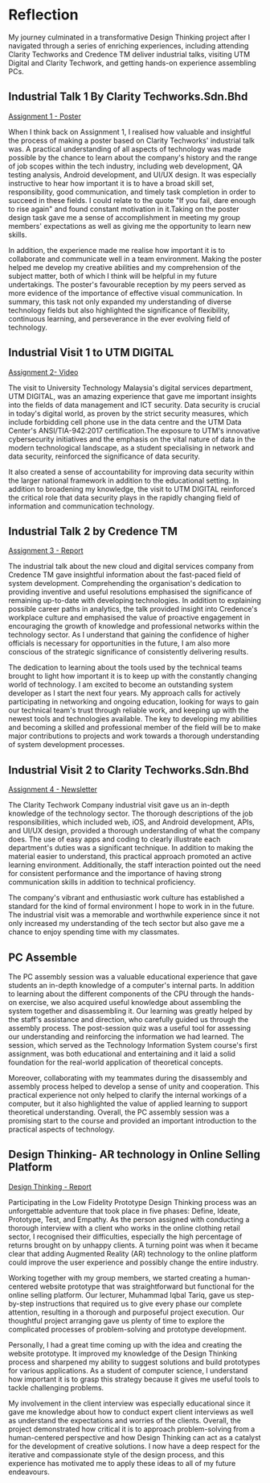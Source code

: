 
# Reflection
My journey culminated in a transformative Design Thinking project after I navigated through a series of enriching experiences, including attending Clarity Techworks and Credence TM deliver industrial talks, visiting UTM Digital and Clarity Techwork, and getting hands-on experience assembling PCs.




## Industrial Talk 1 By Clarity Techworks.Sdn.Bhd
[Assignment 1 - Poster](https://drive.google.com/file/d/1kqiQQS1KZr5ZN01z24bjWoAv1y9km1Mk/view?usp=sharing)

  When I think back on Assignment 1, I realised how valuable and insightful the process of making a poster based on Clarity Techworks' industrial talk was. A practical understanding of all aspects of technology was made possible by the chance to learn about the company's history and the range of job scopes within the tech industry, including web development, QA testing analysis, Android development, and UI/UX design. It was especially instructive to hear how important it is to have a broad skill set, responsibility, good communication, and timely task completion in order to succeed in these fields. I could relate to the quote "If you fail, dare enough to rise again" and found constant motivation in it.Taking on the poster design task gave me a sense of accomplishment in meeting my group members' expectations as well as giving me the opportunity to learn new skills.

  In addition, the experience made me realise how important it is to collaborate and communicate well in a team environment. Making the poster helped me develop my creative abilities and my comprehension of the subject matter, both of which I think will be helpful in my future undertakings. The poster's favourable reception by my peers served as more evidence of the importance of effective visual communication. In summary, this task not only expanded my understanding of diverse technology fields but also highlighted the significance of flexibility, continuous learning, and perseverance in the ever evolving field of technology.

##  Industrial Visit 1 to UTM DIGITAL
[Assignment 2- Video](https://youtu.be/VqKJJoT0vXk?si=bpCJ5hD6YaQPyuVD)

   The visit to University Technology Malaysia's digital services department, UTM DIGITAL, was an amazing experience that gave me important insights into the fields of data management and ICT security.  Data security is crucial in today's digital world, as proven by the strict security measures, which include forbidding cell phone use in the data centre and the UTM Data Center's ANSI/TIA-942:2017 certification.The exposure to UTM's innovative cybersecurity initiatives and the emphasis on the vital nature of data in the modern technological landscape, as a student specialising in network and data security, reinforced the significance of data security.
   
   It also created a sense of accountability for improving data security within the larger national framework in addition to the educational setting. In addition to broadening my knowledge, the visit to UTM DIGITAL reinforced the critical role that data security plays in the rapidly changing field of information and communication technology.


##  Industrial Talk 2 by Credence TM
[Assignment 3 - Report](https://drive.google.com/file/d/1XUu7nkCjG7xh8sv9zNvhlI8j_AhewALd/view?usp=sharing)

  The industrial talk about the new cloud and digital services company from Credence TM gave insightful information about the fast-paced field of system development. Comprehending the organisation's dedication to providing inventive and useful resolutions emphasised the significance of remaining up-to-date with developing technologies. In addition to explaining possible career paths in analytics, the talk provided insight into Credence's workplace culture and emphasised the value of proactive engagement in encouraging the growth of knowledge and professional networks within the technology sector. As I understand that gaining the confidence of higher officials is necessary for opportunities in the future, I am also more conscious of the strategic significance of consistently delivering results. 
  
  The dedication to learning about the tools used by the technical teams brought to light how important it is to keep up with the constantly changing world of technology. I am excited to become an outstanding system developer as I start the next four years. My approach calls for actively participating in networking and ongoing education, looking for ways to gain our technical team's trust through reliable work, and keeping up with the newest tools and technologies available. The key to developing my abilities and becoming a skilled and professional member of the field will be to make major contributions to projects and work towards a thorough understanding of system development processes.

## Industrial Visit 2 to Clarity Techworks.Sdn.Bhd
[Assignment 4 - Newsletter](https://drive.google.com/file/d/1JRBBzdolXXEqUji7dWV0HgJdXiG6AIOu/view?usp=sharing)

   The Clarity Techwork Company industrial visit gave us an in-depth knowledge of the technology sector. The thorough descriptions of the job responsibilities, which included web, iOS, and Android development, APIs, and UI/UX design, provided a thorough understanding of what the company does. The use of easy apps and coding to clearly illustrate each department's duties was a significant technique. In addition to making the material easier to understand, this practical approach promoted an active learning environment. Additionally, the staff interaction pointed out the need for consistent performance and the importance of having strong communication skills in addition to technical proficiency. 
   
   The company's vibrant and enthusiastic work culture has established a standard for the kind of formal environment I hope to work in in the future. The industrial visit was a memorable and worthwhile experience since it not only increased my understanding of the tech sector but also gave me a chance to enjoy spending time with my classmates.

## PC Assemble
The PC assembly session was a valuable educational experience that gave students an in-depth knowledge of a computer's internal parts. In addition to learning about the different components of the CPU through the hands-on exercise, we also acquired useful knowledge about assembling the system together and disassembling it. Our learning was greatly helped by the staff's assistance and direction, who carefully guided us through the assembly process. The post-session quiz was a useful tool for assessing our understanding and reinforcing the information we had learned. The session, which served as the Technology Information System course's first assignment, was both educational and entertaining and it laid a solid foundation for the real-world application of theoretical concepts.

Moreover, collaborating with my teammates during the disassembly and assembly process helped to develop a sense of unity and cooperation.  This practical experience not only helped to clarify the internal workings of a computer, but it also highlighted the value of applied learning to support theoretical understanding. Overall, the PC assembly session was a promising start to the course and provided an important introduction to the practical aspects of technology.

## Design Thinking- AR technology in Online Selling Platform
[Design Thinking - Report](https://drive.google.com/file/d/117IhoaAheWX2tGqEhUSp0cY9mGeq4p00/view?usp=sharing)

Participating in the Low Fidelity Prototype Design Thinking process was an unforgettable adventure that took place in five phases: Define, Ideate, Prototype, Test, and Empathy. As the person assigned with conducting a thorough interview with a client who works in the online clothing retail sector, I recognised their difficulties, especially the high percentage of returns brought on by unhappy clients. A turning point was when it became clear that adding Augmented Reality (AR) technology to the online platform could improve the user experience and possibly change the entire industry.

Working together with my group members, we started creating a human-centered website prototype that was straightforward but functional for the online selling platform. Our lecturer, Muhammad Iqbal Tariq, gave us step-by-step instructions that required us to give every phase our complete attention, resulting in a thorough and purposeful project execution. Our thoughtful project arranging gave us plenty of time to explore the complicated processes of problem-solving and prototype development.

Personally, I had a great time coming up with the idea and creating the website prototype. It improved my knowledge of the Design Thinking process and sharpened my ability to suggest solutions and build prototypes for various applications. As a student of computer science, I understand how important it is to grasp this strategy because it gives me useful tools to tackle challenging problems.

My involvement in the client interview was especially educational since it gave me knowledge about how to conduct expert client interviews as well as understand the expectations and worries of the clients. Overall, the project demonstrated how critical it is to approach problem-solving from a human-centered perspective and how Design Thinking can act as a catalyst for the development of creative solutions. I now have a deep respect for the iterative and compassionate style of the design process, and this experience has motivated me to apply these ideas to all of my future endeavours.


